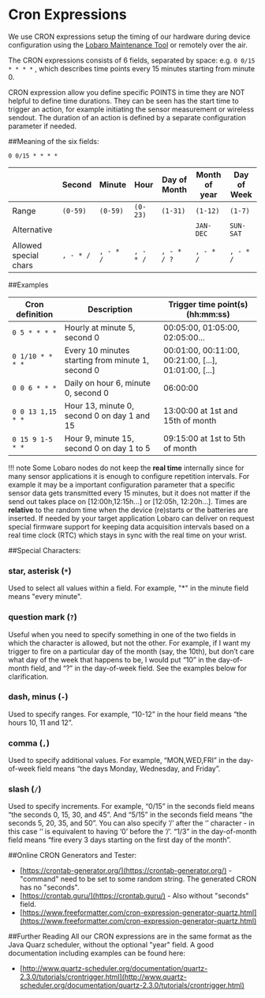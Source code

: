 # Cron Expressions

We use CRON expressions setup the timing of our hardware during device configuration using the [Lobaro Maintenance Tool](/tools/lobaro-tool/) or remotely over the air.

The CRON expressions consists of 6 fields, separated by space: e.g. `0 0/15 * * * *` , which describes time points every 15 minutes starting from minute 0.

<div class="alert alert-primary" role="alert">
  CRON expression allow you define specific POINTS in time they are NOT helpful to define time durations. They can 
  be seen has the start time to trigger an action, for example initiating the sensor measurement or wireless sendout.
  The duration of an action is defined by a separate configuration parameter if needed.
</div>

##Meaning of the six fields:

`0 0/15 * * * *` 

| | Second  | Minute | Hour | Day of Month | Month of year | Day of Week |
|-|-------- |--------|------|--------------|---------------|-------------|
|Range | `(0-59)`|`(0-59)`|`(0-23)`|`(1-31)`|`(1-12)`|`(1-7)`|          
|Alternative |         |        |        |        | `JAN-DEC` | `SUN-SAT` |
|Allowed special chars | `, - * /`| `, - * /`| `, - * /`| `, - * / ?`| `, - * /` | `, - * /` |


##Examples

| Cron definition | Description  | Trigger time point(s) (hh:mm:ss) |
|-----------------|--------------|-------------|
|`0 5 * * * *`    |Hourly at minute 5, second 0 | 00:05:00, 01:05:00, 02:05:00... |
|`0 1/10 * * * *` |Every 10 minutes starting from minute 1, second 0 | 00:01:00, 00:11:00, 00:21:00, [...], 01:01:00, [...] |
|`0 0 6 * * *`    | Daily on hour 6, minute 0, second 0 | 06:00:00 |
|`0 0 13 1,15 * *`    | Hour 13, minute 0, second 0 on day 1 and 15 | 13:00:00 at 1st and 15th of month |
|`0 15 9 1-5 * *`    | Hour 9, minute 15, second 0 on day 1 to 5 | 09:15:00 at 1st to 5th of month |

!!! note
    Some Lobaro nodes do not keep the __real time__ internally since for many sensor applications it is enough to configure 
    repetition intervals. For example it may be a important configuration parameter that a specific sensor data gets 
    transmitted every 15 minutes, but it does not matter if the send out takes place on [12:00h,12:15h...] or [12:05h,
    12:20h...]. Times are __relative__ to the random time when the device (re)starts or the batteries are inserted. 
    If needed by your target application Lobaro can deliver on request special firmware support for keeping data 
    acquisition intervals based on a real time clock (RTC) which stays in sync with the real time on your wrist. 

##Special Characters:

### star, asterisk (`*`)
Used to select all values within a field. For example, "*" in the minute field means "every minute".
### question mark (`?`) 
Useful when you need to specify something in one of the two fields in which the character is allowed, but not the other. For example, if I want my trigger to fire on a particular day of the month (say, the 10th), but don’t care what day of the week that happens to be, I would put “10” in the day-of-month field, and “?” in the day-of-week field. See the examples below for clarification.
### dash, minus (`-`) 
Used to specify ranges. For example, “10-12” in the hour field means “the hours 10, 11 and 12”.
### comma (`,`) 
Used to specify additional values. For example, “MON,WED,FRI” in the day-of-week field means “the days Monday, Wednesday, and Friday”.
### slash (`/`) 
Used to specify increments. For example, “0/15” in the seconds field means “the seconds 0, 15, 30, and 45”. And “5/15” in the seconds field means “the seconds 5, 20, 35, and 50”. You can also specify ‘/’ after the ‘’ character - in this case ‘’ is equivalent to having ‘0’ before the ‘/’. “1/3” in the day-of-month field means “fire every 3 days starting on the first day of the month”.


##Online CRON Generators and Tester:

* [https://crontab-generator.org/](https://crontab-generator.org/) - "command" need to be set to some random string. The generated CRON has no "seconds".
* [https://crontab.guru/](https://crontab.guru/) - Also without "seconds" field.
* [https://www.freeformatter.com/cron-expression-generator-quartz.html](https://www.freeformatter.com/cron-expression-generator-quartz.html)

##Further Reading
All our CRON expressions are in the same format as the Java Quarz scheduler, 
without the optional "year" field. 
A good documentation including examples can be found here: 

- [http://www.quartz-scheduler.org/documentation/quartz-2.3.0/tutorials/crontrigger.html](http://www.quartz-scheduler.org/documentation/quartz-2.3.0/tutorials/crontrigger.html)
